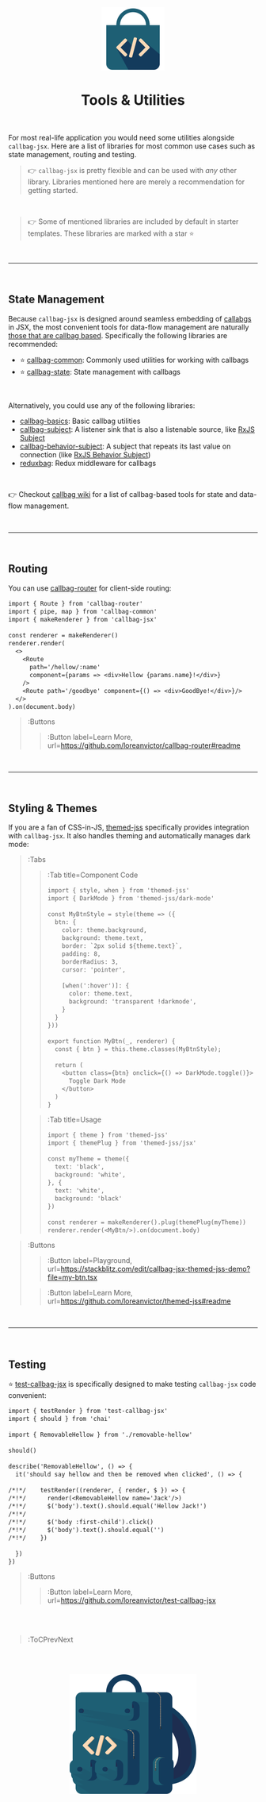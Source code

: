 <div align="center">
  <img src="/docs/assets/callbag-jsx.svg" width="128px"/>
  <h1>Tools & Utilities</h1>
</div>

<br>

For most real-life application you would need some utilities alongside `callbag-jsx`. Here are
a list of libraries for most common use cases such as state management, routing and testing.

> 👉 `callbag-jsx` is pretty flexible and can be used with _any_ other library. Libraries
> mentioned here are merely a recommendation for getting started.

<br>

> 👉 Some of mentioned libraries are included by default in starter templates. These libraries
> are marked with a star ⭐

<br>

---

<br>

## State Management

Because `callbag-jsx` is designed around seamless embedding of [callabgs](/reactivity/callbags) in JSX, the most
convenient tools for data-flow management are naturally [those that are callbag based](https://github.com/callbag/callbag/wiki).
Specifically the following libraries are recommended:

- ⭐ [callbag-common](https://github.com/loreanvictor/callbag-common): Commonly used utilities for working with callbags
- ⭐ [callbag-state](https://github.com/loreanvictor/callbag-state): State management with callbags

<br>

Alternatively, you could use any of the following libraries:

- [callbag-basics](https://github.com/staltz/callbag-basics):  Basic callbag utilities
- [callbag-subject](https://github.com/staltz/callbag-subject):
A listener sink that is also a listenable source, like [RxJS Subject](https://rxjs-dev.firebaseapp.com/guide/subject)
- [callbag-behavior-subject](https://github.com/zebulonj/callbag-behavior-subject):
A subject that repeats its last value on connection (like [RxJS Behavior Subject](https://www.learnrxjs.io/learn-rxjs/subjects/behaviorsubject))
- [reduxbag](https://github.com/jamesb3ll/reduxbag): Redux middleware for callbags


<br>

👉 Checkout [callbag wiki](https://github.com/callbag/callbag/wiki) for a list of callbag-based
tools for state and data-flow management.


<br>

---

<br>

## Routing

You can use [callbag-router](https://github.com/loreanvictor/callbag-router) for client-side routing:

```tsx
import { Route } from 'callbag-router'
import { pipe, map } from 'callbag-common'
import { makeRenderer } from 'callbag-jsx'

const renderer = makeRenderer()
renderer.render(
  <>
    <Route
      path='/hellow/:name'
      component={params => <div>Hellow {params.name}!</div>}
    />
    <Route path='/goodbye' component={() => <div>GoodBye!</div>}/>
  </>
).on(document.body)
```

> :Buttons
> > :Button label=Learn More, url=https://github.com/loreanvictor/callbag-router#readme

<br>

---

<br>

## Styling & Themes

If you are a fan of CSS-in-JS, [themed-jss](https://github.com/loreanvictor/themed-jss) specifically
provides integration with `callbag-jsx`. It also handles theming and automatically manages dark mode:

> :Tabs
> > :Tab title=Component Code
> > ```tsx | my-btn.tsx
> > import { style, when } from 'themed-jss'
> > import { DarkMode } from 'themed-jss/dark-mode'
> > 
> > const MyBtnStyle = style(theme => ({
> >   btn: {
> >     color: theme.background,
> >     background: theme.text,
> >     border: `2px solid ${theme.text}`,
> >     padding: 8,
> >     borderRadius: 3,
> >     cursor: 'pointer',
> > 
> >     [when(':hover')]: {
> >       color: theme.text,
> >       background: 'transparent !darkmode',
> >     }
> >   }
> > }))
> > 
> > export function MyBtn(_, renderer) {
> >   const { btn } = this.theme.classes(MyBtnStyle);
> > 
> >   return (
> >     <button class={btn} onclick={() => DarkMode.toggle()}>
> >       Toggle Dark Mode
> >     </button>
> >   )
> > }
> > ```
>
> > :Tab title=Usage
> > ```tsx | index.tsx
> > import { theme } from 'themed-jss'
> > import { themePlug } from 'themed-jss/jsx'
> > 
> > const myTheme = theme({
> >   text: 'black',
> >   background: 'white',
> > }, {
> >   text: 'white',
> >   background: 'black'
> > })
> > 
> > const renderer = makeRenderer().plug(themePlug(myTheme))
> > renderer.render(<MyBtn/>).on(document.body)

> :Buttons
> > :Button label=Playground, url=https://stackblitz.com/edit/callbag-jsx-themed-jss-demo?file=my-btn.tsx
>
> > :Button label=Learn More, url=https://github.com/loreanvictor/themed-jss#readme

<br>

---

<br>

## Testing

⭐ [test-callbag-jsx](https://github.com/loreanvictor/test-callbag-jsx) is specifically designed to make
testing `callbag-jsx` code convenient:

```tsx
import { testRender } from 'test-callbag-jsx'
import { should } from 'chai'

import { RemovableHellow } from './removable-hellow'

should()

describe('RemovableHellow', () => {
  it('should say hellow and then be removed when clicked', () => {

/*!*/    testRender((renderer, { render, $ }) => {
/*!*/      render(<RemovableHellow name='Jack'/>)
/*!*/      $('body').text().should.equal('Hellow Jack!')
/*!*/
/*!*/      $('body :first-child').click()
/*!*/      $('body').text().should.equal('')
/*!*/    })

  })
})
```
> :Buttons
> > :Button label=Learn More, url=https://github.com/loreanvictor/test-callbag-jsx

<br><br>

> :ToCPrevNext

<br><br>

<div align="center">
  <img src="/docs/assets/callbag.svg" width="256px"/>
</div>
